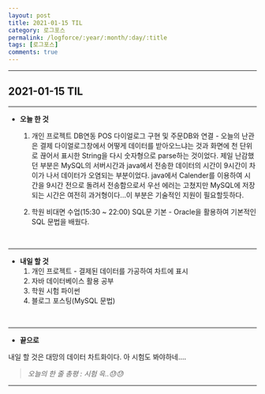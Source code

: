 ```yaml
---
layout: post
title: 2021-01-15 TIL
category: 로그포스
permalink: /logforce/:year/:month/:day/:title
tags: [로그포스]
comments: true
---
```


---

## 2021-01-15 TIL

---

- **오늘 한 것**

  1. 개인 프로젝트 DB연동 POS 다이얼로그 구현 및 주문DB와 연결 - 오늘의 난관은 결제 다이얼로그창에서 어떻게 데이터를 받아오느냐는 것과 화면에 천 단위로 끊어서 표시한 String을 다시 숫자형으로 parse하는 것이었다. 제일 난감했던 부분은 MySQL의 서버시간과 java에서 전송한 데이터의 시간이 9시간이 차이가 나서 데이터가 오염되는 부분이었다. java에서 Calender를 이용하여 시간을 9시간 전으로 돌려서 전송함으로서 우선 에러는 고쳤지만 MySQL에 저장되는 시간은 여전히 과거형이다...이 부분은 기술적인 지원이 필요할듯하다. 
     
  2. 학원 비대면 수업(15:30 ~ 22:00)  SQL문 기본 - Oracle을 활용하여 기본적인 SQL 문법을 배웠다.

<br>

---

- **내일 할 것**
  1. 개인 프로젝트 - 결제된 데이터를 가공하여 차트에 표시
  2. 자바 데이터베이스 활용 공부
  3. 학원 시험 파이썬
  4. 블로그 포스팅(MySQL 문법)

<br>

---

- **끝으로**

내일 할 것은 대망의 데이터 차트화이다. 아 시험도 봐야하네.... 

> _오늘의 한 줄 총평 : 시험 윽..😓😓_

---
